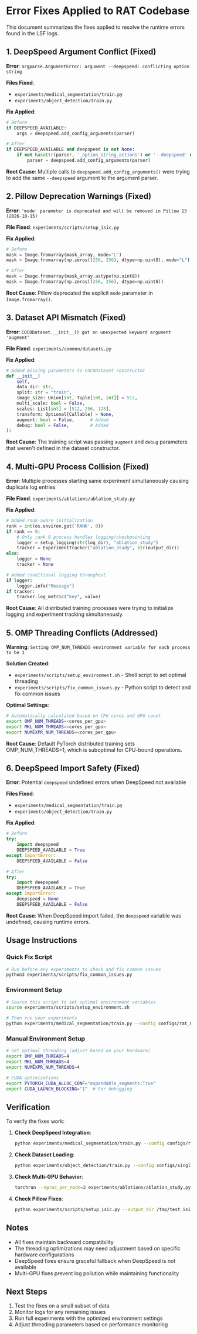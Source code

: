 # Error Fixes Applied to RAT Codebase

This document summarizes the fixes applied to resolve the runtime errors found in the LSF logs.

## 1. DeepSpeed Argument Conflict (Fixed)

**Error**: `argparse.ArgumentError: argument --deepspeed: conflicting option string`

**Files Fixed**:
- `experiments/medical_segmentation/train.py`
- `experiments/object_detection/train.py`

**Fix Applied**:
```python
# Before
if DEEPSPEED_AVAILABLE:
    args = deepspeed.add_config_arguments(parser)

# After  
if DEEPSPEED_AVAILABLE and deepspeed is not None:
    if not hasattr(parser, '_option_string_actions') or '--deepspeed' not in parser._option_string_actions:
        parser = deepspeed.add_config_arguments(parser)
```

**Root Cause**: Multiple calls to `deepspeed.add_config_arguments()` were trying to add the same `--deepspeed` argument to the argument parser.

## 2. Pillow Deprecation Warnings (Fixed)

**Error**: `'mode' parameter is deprecated and will be removed in Pillow 13 (2026-10-15)`

**File Fixed**: `experiments/scripts/setup_isic.py`

**Fix Applied**:
```python
# Before
mask = Image.fromarray(mask_array, mode="L")
mask = Image.fromarray(np.zeros((256, 256), dtype=np.uint8), mode="L")

# After
mask = Image.fromarray(mask_array.astype(np.uint8))
mask = Image.fromarray(np.zeros((256, 256), dtype=np.uint8))
```

**Root Cause**: Pillow deprecated the explicit `mode` parameter in `Image.fromarray()`.

## 3. Dataset API Mismatch (Fixed)

**Error**: `COCODataset.__init__() got an unexpected keyword argument 'augment'`

**File Fixed**: `experiments/common/datasets.py`

**Fix Applied**:
```python
# Added missing parameters to COCODataset constructor
def __init__(
    self,
    data_dir: str,
    split: str = "train",
    image_size: Union[int, Tuple[int, int]] = 512,
    multi_scale: bool = False,
    scales: List[int] = [512, 256, 128],
    transform: Optional[Callable] = None,
    augment: bool = False,      # Added
    debug: bool = False,        # Added
):
```

**Root Cause**: The training script was passing `augment` and `debug` parameters that weren't defined in the dataset constructor.

## 4. Multi-GPU Process Collision (Fixed)

**Error**: Multiple processes starting same experiment simultaneously causing duplicate log entries

**File Fixed**: `experiments/ablations/ablation_study.py`

**Fix Applied**:
```python
# Added rank-aware initialization
rank = int(os.environ.get('RANK', 0))
if rank == 0:
    # Only rank 0 process handles logging/checkpointing
    logger = setup_logging(str(log_dir), "ablation_study")
    tracker = ExperimentTracker("ablation_study", str(output_dir))
else:
    logger = None
    tracker = None

# Added conditional logging throughout
if logger:
    logger.info("Message")
if tracker:
    tracker.log_metric("key", value)
```

**Root Cause**: All distributed training processes were trying to initialize logging and experiment tracking simultaneously.

## 5. OMP Threading Conflicts (Addressed)

**Warning**: `Setting OMP_NUM_THREADS environment variable for each process to be 1`

**Solution Created**: 
- `experiments/scripts/setup_environment.sh` - Shell script to set optimal threading
- `experiments/scripts/fix_common_issues.py` - Python script to detect and fix common issues

**Optimal Settings**:
```bash
# Automatically calculated based on CPU cores and GPU count
export OMP_NUM_THREADS=<cores_per_gpu>
export MKL_NUM_THREADS=<cores_per_gpu>
export NUMEXPR_NUM_THREADS=<cores_per_gpu>
```

**Root Cause**: Default PyTorch distributed training sets OMP_NUM_THREADS=1, which is suboptimal for CPU-bound operations.

## 6. DeepSpeed Import Safety (Fixed)

**Error**: Potential `deepspeed` undefined errors when DeepSpeed not available

**Files Fixed**:
- `experiments/medical_segmentation/train.py`
- `experiments/object_detection/train.py`

**Fix Applied**:
```python
# Before
try:
    import deepspeed
    DEEPSPEED_AVAILABLE = True
except ImportError:
    DEEPSPEED_AVAILABLE = False

# After
try:
    import deepspeed
    DEEPSPEED_AVAILABLE = True
except ImportError:
    deepspeed = None
    DEEPSPEED_AVAILABLE = False
```

**Root Cause**: When DeepSpeed import failed, the `deepspeed` variable was undefined, causing runtime errors.

## Usage Instructions

### Quick Fix Script
```bash
# Run before any experiments to check and fix common issues
python3 experiments/scripts/fix_common_issues.py
```

### Environment Setup
```bash
# Source this script to set optimal environment variables
source experiments/scripts/setup_environment.sh

# Then run your experiments
python experiments/medical_segmentation/train.py --config configs/rat_multiscale.yaml
```

### Manual Environment Setup
```bash
# Set optimal threading (adjust based on your hardware)
export OMP_NUM_THREADS=4
export MKL_NUM_THREADS=4
export NUMEXPR_NUM_THREADS=4

# CUDA optimizations
export PYTORCH_CUDA_ALLOC_CONF="expandable_segments:True"
export CUDA_LAUNCH_BLOCKING="1"  # For debugging
```

## Verification

To verify the fixes work:

1. **Check DeepSpeed Integration**:
   ```bash
   python experiments/medical_segmentation/train.py --config configs/rat_multiscale.yaml --deepspeed --debug
   ```

2. **Check Dataset Loading**:
   ```bash
   python experiments/object_detection/train.py --config configs/single_scale.yaml --debug
   ```

3. **Check Multi-GPU Behavior**:
   ```bash
   torchrun --nproc_per_node=2 experiments/ablations/ablation_study.py --config configs/ablation.yaml --quick
   ```

4. **Check Pillow Fixes**:
   ```bash
   python experiments/scripts/setup_isic.py --output_dir /tmp/test_isic --num_samples 10
   ```

## Notes

- All fixes maintain backward compatibility
- The threading optimizations may need adjustment based on specific hardware configurations
- DeepSpeed fixes ensure graceful fallback when DeepSpeed is not available
- Multi-GPU fixes prevent log pollution while maintaining functionality

## Next Steps

1. Test the fixes on a small subset of data
2. Monitor logs for any remaining issues
3. Run full experiments with the optimized environment settings
4. Adjust threading parameters based on performance monitoring
